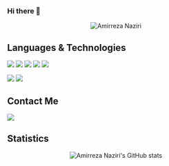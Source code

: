### Hi there 👋

  <p align="center">
    <img src="https://github-profile-summary-cards.vercel.app/api/cards/profile-details?username=Amir79Naziri&theme=dracula" alt="Amirreza Naziri"/><br/>
  </p>
  
## Languages & Technologies

[![](https://img.shields.io/badge/-python3-blue?style=for-the-badge&logo=python)](https://www.python.org/)
[![](https://img.shields.io/badge/-c-orange?style=for-the-badge&logo=c)](https://en.wikipedia.org/wiki/C_%28programming_language%29)
[![](https://img.shields.io/badge/-java-yellow?style=for-the-badge&logo=java)](https://en.wikipedia.org/wiki/C_%28programming_language%29)
[![](https://img.shields.io/badge/-flask-cyan?style=for-the-badge&logo=flask)](https://flask.palletsprojects.com/en/2.0.x)
[![](https://img.shields.io/badge/-django-green?style=for-the-badge&logo=django)](https://www.djangoproject.com)

[![](https://img.shields.io/badge/-angular-green?style=for-the-badge&logo=angular)](https://angular.io/)
[![](https://img.shields.io/badge/-react-green?style=for-the-badge&logo=react)](https://reactjs.org/)


## Contact Me

[![](https://img.shields.io/badge/-1995parham@tuta.io-lightgray?style=for-the-badge&logo=tutanota)](mailto:1995parham@tuta.io)

## Statistics

<p align="center">
  <img src="https://github-readme-stats.vercel.app/api?username=Amir79Naziri&show_icons=true&theme=dracula" alt="Amirreza Naziri's GitHub stats"/><br/>
</p>

